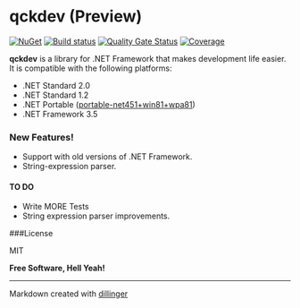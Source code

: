# qckdev (Preview)
[![NuGet](https://img.shields.io/nuget/v/qckdev.svg?logo=nuget)](https://www.nuget.org/packages/qckdev)
[![Build status](https://hfrances.visualstudio.com/Main/_apis/build/status/qckdev-Github)](https://hfrances.visualstudio.com/Main/_build/latest?definitionId=2)
[![Quality Gate Status](https://sonarcloud.io/api/project_badges/measure?project=qckdev&metric=alert_status)](https://sonarcloud.io/dashboard?id=qckdev)
[![Coverage](https://sonarcloud.io/api/project_badges/measure?project=qckdev&metric=coverage)](https://sonarcloud.io/dashboard?id=qckdev)

**qckdev** is a library for .NET Framework that makes development life easier.
It is compatible with the following platforms:
  - .NET Standard 2.0
  - .NET Standard 1.2
  - .NET Portable ([portable-net451+win81+wpa81](https://docs.microsoft.com/en-us/nuget/reference/target-frameworks#net-platform-standard))
  - .NET Framework 3.5


### New Features!

  - Support with old versions of .NET Framework.
  - String-expression parser.

#### TO DO

 - Write MORE Tests
 - String expression parser improvements.

###License

MIT


**Free Software, Hell Yeah!**

----

Markdown created with [dillinger](https://dillinger.io/)